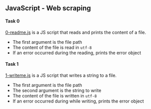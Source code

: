 ## JavaScript - Web scraping

#### Task 0
[0-readme.js](0-readme.js) is a JS script that reads and prints the content of a file.
- The first argument is the file path
- The content of the file is read in `utf-8`
- If an error occurred during the reading, prints the error object

#### Task 1
[1-writeme.js](1-writeme.js) is a JS script that writes a string to a file.
- The first argument is the file path
- The second argument is the string to write
- The content of the file is written in `utf-8`
- If an error occurred during while writing, prints the error object
